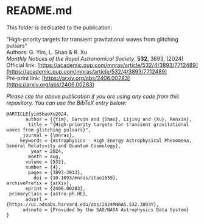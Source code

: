 # README.md

This folder is dedicated to the publication:

"High-priority targets for transient gravitational waves from glitching pulsars" \
Authors: G. Yim, L. Shao & R. Xu \
*Monthly Notices of the Royal Astronomical Society*, **532**, 3893, (2024) \
Official link: [https://academic.oup.com/mnras/article/532/4/3893/7712489](https://academic.oup.com/mnras/article/532/4/3893/7712489) \
Pre-print link: [https://arxiv.org/abs/2406.00283](https://arxiv.org/abs/2406.00283) 

*Please cite the above publication if you are using any code from this repository. You can use the BibTeX entry below:*
```
@ARTICLE{yimShaoXu2024,
       author = {{Yim}, Garvin and {Shao}, Lijing and {Xu}, Renxin},
        title = "{High-priority targets for transient gravitational waves from glitching pulsars}",
      journal = {\mnras},
     keywords = {Astrophysics - High Energy Astrophysical Phenomena, General Relativity and Quantum Cosmology},
         year = 2024,
        month = aug,
       volume = {532},
       number = {4},
        pages = {3893-3913},
          doi = {10.1093/mnras/stae1659},
archivePrefix = {arXiv},
       eprint = {2406.00283},
 primaryClass = {astro-ph.HE},
       adsurl = {https://ui.adsabs.harvard.edu/abs/2024MNRAS.532.3893Y},
      adsnote = {Provided by the SAO/NASA Astrophysics Data System}
}
```
